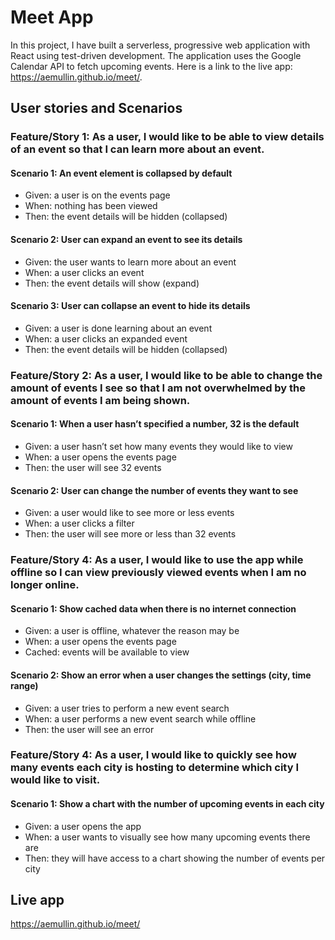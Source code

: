 # Meet App
In this project, I have built a serverless, progressive web application with React using test-driven development. The application uses the Google Calendar API to fetch upcoming events. Here is a link to the live app: https://aemullin.github.io/meet/.

## User stories and Scenarios

### Feature/Story 1: As a user, I would like to be able to view details of an event so that I can learn more about an event.

#### Scenario 1: An event element is collapsed by default
-	Given: a user is on the events page
-	When: nothing has been viewed
-	Then: the event details will be hidden (collapsed)

#### Scenario 2: User can expand an event to see its details
-	Given: the user wants to learn more about an event
-	When: a user clicks an event
-	Then: the event details will show (expand)

#### Scenario 3:	User can collapse an event to hide its details
-	Given: a user is done learning about an event
-	When: a user clicks an expanded event
-	Then: the event details will be hidden (collapsed)

### Feature/Story 2: As a user, I would like to be able to change the amount of events I see so that I am not overwhelmed by the amount of events I am being shown.

#### Scenario 1: When a user hasn’t specified a number, 32 is the default
-	Given: a user hasn’t set how many events they would like to view
-	When: a user opens the events page
- Then: the user will see 32 events

#### Scenario 2: User can change the number of events they want to see
-	Given: a user would like to see more or less events
-	When: a user clicks a filter
-	Then: the user will see more or less than 32 events

### Feature/Story 4: As a user, I would like to use the app while offline so I can view previously viewed events when I am no longer online. 

#### Scenario 1: Show cached data when there is no internet connection
- Given: a user is offline, whatever the reason may be
-	When: a user opens the events page
-	Cached: events will be available to view

#### Scenario 2:	Show an error when a user changes the settings (city, time range)
-	Given: a user tries to perform a new event search
-	When: a user performs a new event search while offline
-	Then: the user will see an error

### Feature/Story 4: As a user, I would like to quickly see how many events each city is hosting to determine which city I would like to visit.

#### Scenario 1:	Show a chart with the number of upcoming events in each city
- Given: a user opens the app
-	When: a user wants to visually see how many upcoming events there are
-	Then: they will have access to a chart showing the number of events per city


## Live app

https://aemullin.github.io/meet/


